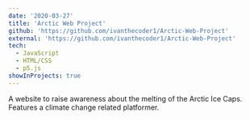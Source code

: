 ```yaml
---
date: '2020-03-27'
title: 'Arctic Web Project'
github: 'https://github.com/ivanthecoder1/Arctic-Web-Project'
external: 'https://github.com/ivanthecoder1/Arctic-Web-Project'
tech:
  - JavaScript
  - HTML/CSS
  - p5.js
showInProjects: true
---
```


A website to raise awareness about the melting of the Arctic Ice Caps. Features a climate change related platformer.
